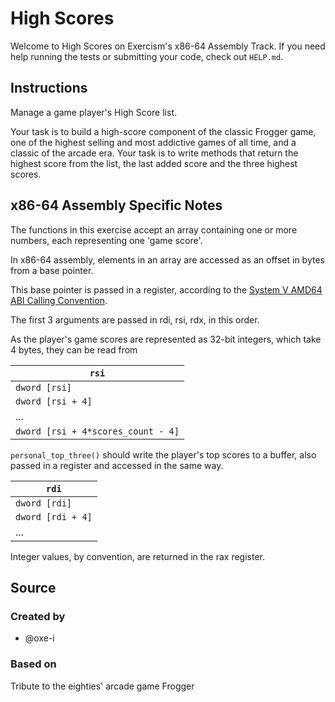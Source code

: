# High Scores

Welcome to High Scores on Exercism's x86-64 Assembly Track.
If you need help running the tests or submitting your code, check out `HELP.md`.

## Instructions

Manage a game player's High Score list.

Your task is to build a high-score component of the classic Frogger game, one of the highest selling and most addictive games of all time, and a classic of the arcade era.
Your task is to write methods that return the highest score from the list, the last added score and the three highest scores.

## x86-64 Assembly Specific Notes

The functions in this exercise accept an array containing one or more numbers, each representing one 'game score'.

In x86-64 assembly, elements in an array are accessed as an offset in bytes from a base pointer.

This base pointer is passed in a register, according to the [System V AMD64 ABI Calling Convention](https://www.uclibc.org/docs/psABI-x86_64.pdf).

The first 3 arguments are passed in rdi, rsi, rdx, in this order.

As the player's game scores are represented as 32-bit integers, which take 4 bytes, they can be read from

| `rsi`   |
|---|
| `dword [rsi]` |
| `dword [rsi + 4]` |
| ... |
| `dword [rsi + 4*scores_count - 4]` |

`personal_top_three()` should write the player's top scores to a buffer, also passed in a register and accessed in the same way.

| `rdi`   |
|---|
| `dword [rdi]` |
| `dword [rdi + 4]` |
| ... |

Integer values, by convention, are returned in the rax register.

## Source

### Created by

- @oxe-i

### Based on

Tribute to the eighties' arcade game Frogger